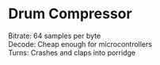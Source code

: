 # Drum Compressor

Bitrate: 64 samples per byte \
Decode: Cheap enough for microcontrollers\
Turns: Crashes and claps into porridge
